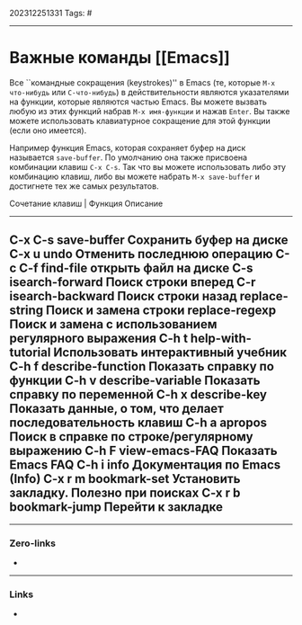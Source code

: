 202312251331
Tags: #

---
# Важные команды [[Emacs]]
Все ``командные сокращения (keystrokes)'' в Emacs (те, которые `M-x что-нибудь` или `C-что-нибудь`) в действительности являются указателями на функции, которые являются частью Emacs. Вы можете вызвать любую из этих функций набрав `M-x имя-функции` и нажав `Enter`. Вы также можете использовать клавиатурное сокращение для этой функции (если оно имеется).

Например функция Emacs, которая сохраняет буфер на диск называется `save-buffer`. По умолчанию она также присвоена комбинации клавиш `C-x C-s`. Так что вы можете использовать либо эту комбинацию клавиш, либо вы можете набрать `M-x save-buffer` и достигнете тех же самых результатов.

Сочетание клавиш |  Функция            Описание
             
-------------------------------------------------------------------
C-x C-s     save-buffer        Сохранить буфер на диске
C-x u       undo               Отменить последнюю операцию
C-c C-f     find-file          открыть файл на диске
C-s         isearch-forward    Поиск строки вперед
C-r         isearch-backward   Поиск строки назад
            replace-string     Поиск и замена строки
            replace-regexp     Поиск и замена с использованием регулярного
                               выражения
C-h t       help-with-tutorial Использовать интерактивный учебник
C-h f       describe-function  Показать справку по функции
C-h v       describe-variable  Показать справку по переменной
C-h x       describe-key       Показать данные, о том, что делает
                               последовательность клавиш
C-h a       apropos            Поиск в справке по строке/регулярному выражению
C-h F       view-emacs-FAQ     Показать Emacs FAQ
C-h i       info               Документация по Emacs (Info)
C-x r m     bookmark-set       Установить закладку. Полезно при поисках
C-x r b     bookmark-jump      Перейти к закладке
-------------------------------------------------------------------

---
### Zero-links

-

---
### Links

-